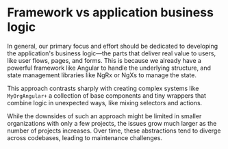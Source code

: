 # Framework vs application business logic

In general, our primary focus and effort should be dedicated to developing the application's
business logic—the parts that deliver real value to users, like user flows, pages, and forms.
This is because we already have a powerful framework like Angular to handle the underlying structure,
and state management libraries like NgRx or NgXs to manage the state.

This approach contrasts sharply with creating complex systems like `MyOrgAngular+` a collection of
base components and tiny wrappers that combine logic in unexpected ways, like mixing selectors and actions.

While the downsides of such an approach might be limited in smaller organizations with only a few projects,
the issues grow much larger as the number of projects increases.
Over time, these abstractions tend to diverge across codebases, leading to maintenance challenges.
